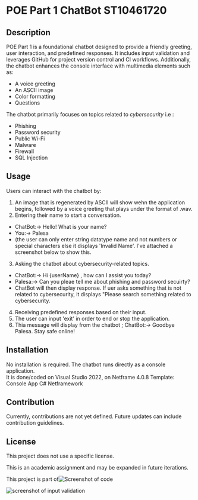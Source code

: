 # POE Part 1 ChatBot  ST10461720

## Description  
POE Part 1 is a foundational chatbot designed to provide a friendly greeting, user interaction, and predefined responses. It includes input validation and leverages GitHub for project version control and CI workflows. Additionally, the chatbot enhances the console interface with multimedia elements such as:  
- A voice greeting  
- An ASCII image  
- Color formatting
- Questions

The chatbot primarily focuses on topics related to *cybersecurity* i.e :
- Phishing
- Password security
- Public Wi-Fi
- Malware
- Firewall
- SQL Injection

## Usage  
Users can interact with the chatbot by:  
1. An image that is regenerated by ASCII will show wehn the application begins, followed by a voice greeting that plays under the format of .wav.
2. Entering their name to start a conversation.
- ChatBot:-> Hello! What is your name?
- You:-> Palesa
- (the user can only enter string datatype name and not numbers or special characters else it displays 'Invalid Name'. I've attached a screenshot below to show this.
3. Asking the chatbot about cybersecurity-related topics.
  - ChatBot:-> Hi {userName} , how can I assist you today?
  - Palesa:-> Can you pleae tell me about phishing and password secuirty?
  - ChatBot will then display response. If uer asks something that is not related to cybersecurity, it displays "Please search something related to cybersecurity.
4. Receiving predefined responses based on their input.
5.  The user can input 'exit' in order to end or stop the application.
6. Thia message will display from the chatbot ; ChatBot:-> Goodbye Palesa. Stay safe online!

## Installation  
No installation is required. The chatbot runs directly as a console application.  
It is done/coded on Visual Studio 2022, on Netframe 4.0.8
Template: Console App C# Netframework

## Contribution  
Currently, contributions are not yet defined. Future updates can include contribution guidelines.  

## License  
This project does not use a specific license.  

This is an academic assignment and may be expanded in future iterations.

This project is part of![Screenshot of code](https://github.com/user-attachments/assets/30be1f46-d968-45b1-a165-50288b2f7b8b)



![screenshot of input validation](https://github.com/user-attachments/assets/d57f17af-34ed-4e32-906e-6a94b349749e)
